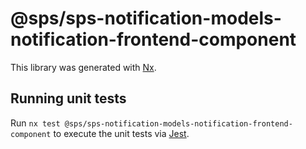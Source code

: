 # @sps/sps-notification-models-notification-frontend-component

This library was generated with [Nx](https://nx.dev).

## Running unit tests

Run `nx test @sps/sps-notification-models-notification-frontend-component` to execute the unit tests via [Jest](https://jestjs.io).
